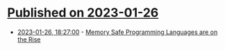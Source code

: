 # [Published on 2023-01-26](index.md)

* [2023-01-26, 18:27:00](https://soylentnews.org/article.pl?sid=23/01/25/1945215&from=rss) - [Memory Safe Programming Languages are on the Rise](https://soylentnews.org/article.pl?sid=23/01/25/1945215&from=rss)
